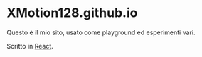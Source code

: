 # XMotion128.github.io

Questo è il mio sito, usato come playground ed esperimenti vari.

Scritto in [React](https://react.dev/).